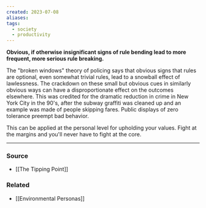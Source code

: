 ```yaml
---
created: 2023-07-08
aliases: 
tags:
  - society
  - productivity
---
```

**Obvious, if otherwise insignificant signs of rule bending lead to more frequent, more serious rule breaking.**

The "broken windows" theory of policing says that obvious signs that rules are optional, even somewhat trivial rules, lead to a snowball effect of lawlessness. The crackdown on these small but obvious cues in similarly obvious ways can have a disproportionate effect on the outcomes elsewhere. This was credited for the dramatic reduction in crime in New York City in the 90's, after the subway graffiti was cleaned up and an example was made of people skipping fares. Public displays of zero tolerance preempt bad behavior.

This can be applied at the personal level for upholding your values. Fight at the margins and you'll never have to fight at the core. 

****
### Source
- [[The Tipping Point]]

### Related
- [[Environmental Personas]]